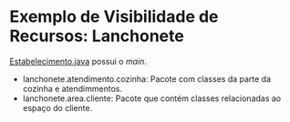 # Exemplo de Visibilidade de Recursos: Lanchonete

[Estabelecimento.java](Estabelecimento.java) possui o _main_.

- lanchonete.atendimento.cozinha: Pacote com classes da parte da cozinha e atendimmentos.
- lanchonete.area.cliente: Pacote que contém classes relacionadas ao espaço do cliente.
